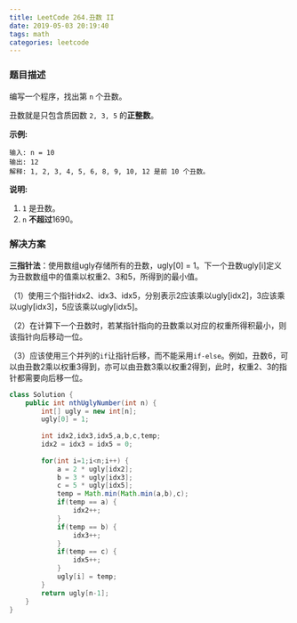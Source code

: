 ```yaml
---
title: LeetCode 264.丑数 II
date: 2019-05-03 20:19:40
tags: math
categories: leetcode
---
```


### 题目描述

编写一个程序，找出第 `n` 个丑数。

丑数就是只包含质因数 `2, 3, 5` 的**正整数**。

**示例:**

```
输入: n = 10
输出: 12
解释: 1, 2, 3, 4, 5, 6, 8, 9, 10, 12 是前 10 个丑数。
```

**说明:**  

1. `1` 是丑数。
2. `n` **不超过**1690。

<!--more-->

### 解决方案

**三指针法**：使用数组ugly存储所有的丑数，ugly[0] = 1。下一个丑数ugly[i]定义为丑数数组中的值乘以权重2、3和5，所得到的最小值。

（1）使用三个指针idx2、idx3、idx5，分别表示2应该乘以ugly[idx2]，3应该乘以ugly[idx3]，5应该乘以ugly[idx5]。

（2）在计算下一个丑数时，若某指针指向的丑数乘以对应的权重所得积最小，则该指针向后移动一位。

（3）应该使用三个并列的`if`让指针后移，而不能采用`if-else`。例如，丑数6，可以由丑数2乘以权重3得到，亦可以由丑数3乘以权重2得到，此时，权重2、3的指针都需要向后移一位。

```java
class Solution {
    public int nthUglyNumber(int n) {
        int[] ugly = new int[n];
        ugly[0] = 1;
        
        int idx2,idx3,idx5,a,b,c,temp;
        idx2 = idx3 = idx5 = 0;
        
        for(int i=1;i<n;i++) {
            a = 2 * ugly[idx2];
            b = 3 * ugly[idx3];
            c = 5 * ugly[idx5];
            temp = Math.min(Math.min(a,b),c);
            if(temp == a) {
                idx2++;
            } 
            if(temp == b) {
                idx3++;
            } 
            if(temp == c) {
                idx5++;
            }
            ugly[i] = temp;
        }
        return ugly[n-1];
    }
}
```

